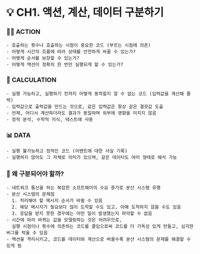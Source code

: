 # 💡 CH1. 액션, 계산, 데이터 구분하기
### 🤸‍♀️ ACTION
    - 호출하는 횟수나 호출하는 시점이 중요한 코드 (부르는 시점에 의존)
    - 어떻게 시간의 흐름에 따라 상태를 안전하게 바꿀 수 있는가?
    - 어떻게 순서를 보장할 수 있는가?
    - 어떻게 액션이 정확히 한 번만 실행되게 할 수 있는가?

### 🧮 CALCULATION
    - 실행 가능하고, 실행하기 전까지 어떻게 동작할지 알 수 없는 코드 (입력값을 계산해 줄력)
    - 입력값으로 출력값을 만드는 것으로, 같은 입력값은 항상 같은 결괏값 도출
    - 언제, 어디서 계산하더라도 결과가 동일하며 외부에 영향을 미치지 않음
    - 정적 분석, 수학적 지식, 테스트에 사용

### 📊 DATA
    - 실행 불가능하고 정적인 코드 (이벤트에 대한 사실 기록)
    - 실행하지 않아도 그 자체로 의미가 있으며, 같은 데이터도 여러 형태로 해석 가능

### 🤔 왜 구분되어야 할까?
    - 네트워크 통신을 하는 복잡한 소프트웨어의 수요 증가로 분산 시스템 유행
    - 분산 시스템의 문제점
      1. 처리해야 할 메시지 순서가 바뀔 수 있음
      2. 해당 메시지가 필요보다 많이 도착할 수도 있고, 아예 도착하지 않을 수도 있음
      3. 응답을 받지 못한 경우에는 어떤 일이 발생했는지 파악할 수 없음
    - 시간에 따라 바뀌는 값을 모델링하는 것은 어려우므로, 
      실행 시점이나 횟수에 의존하는 코드를 줄임으로써 코드를 더 가독성 있게 만들고, 심각한 버그를 막을 수 있음
    - 액션을 격리시키고, 코드를 데이터와 계산으로 바꿀수록 분산 시스템의 문제를 해결할 수 있게 됨
